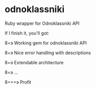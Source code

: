 # odnoklassniki
Ruby wrapper for Odnoklassniki API

If I finish it, you'll got:

8=э Working gem for odnoklassniki API

8=э Nice error handling with descriptions

8=э Extendable architecture

8=э ...

8===э Profit
